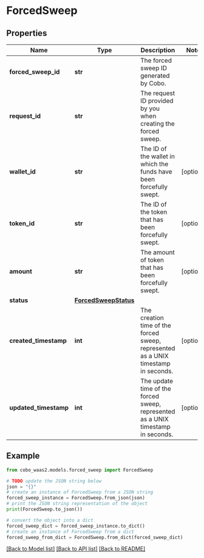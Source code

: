 # ForcedSweep


## Properties

Name | Type | Description | Notes
------------ | ------------- | ------------- | -------------
**forced_sweep_id** | **str** | The forced sweep ID generated by Cobo. | 
**request_id** | **str** | The request ID provided by you when creating the forced sweep. | 
**wallet_id** | **str** | The ID of the wallet in which the funds have been forcefully swept. | [optional] 
**token_id** | **str** | The ID of the token that has been forcefully swept. | [optional] 
**amount** | **str** | The amount of token that has been forcefully swept. | [optional] 
**status** | [**ForcedSweepStatus**](ForcedSweepStatus.md) |  | 
**created_timestamp** | **int** | The creation time of the forced sweep, represented as a UNIX timestamp in seconds. | [optional] 
**updated_timestamp** | **int** | The update time of the forced sweep, represented as a UNIX timestamp in seconds. | [optional] 

## Example

```python
from cobo_waas2.models.forced_sweep import ForcedSweep

# TODO update the JSON string below
json = "{}"
# create an instance of ForcedSweep from a JSON string
forced_sweep_instance = ForcedSweep.from_json(json)
# print the JSON string representation of the object
print(ForcedSweep.to_json())

# convert the object into a dict
forced_sweep_dict = forced_sweep_instance.to_dict()
# create an instance of ForcedSweep from a dict
forced_sweep_from_dict = ForcedSweep.from_dict(forced_sweep_dict)
```
[[Back to Model list]](../README.md#documentation-for-models) [[Back to API list]](../README.md#documentation-for-api-endpoints) [[Back to README]](../README.md)


